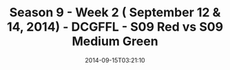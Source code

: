 ---
title: Season 9 - Week 2 ( September 12 & 14, 2014) - DCGFFL - S09 Red vs S09 Medium
  Green
teams-score:
- team: _teams/s09-red.md
  score: 32
- team: _teams/s09-medium-green-butch-greens.md
  score: 27
mvp: 'Red: Brandon Benjamin / Medium Green: Jeremy Steslicki'
game-ball: N/A
season: 9
week: 2
date: '2014-09-15T03:21:10'
pageid: season-9-week-2-4467-vs-4462
---